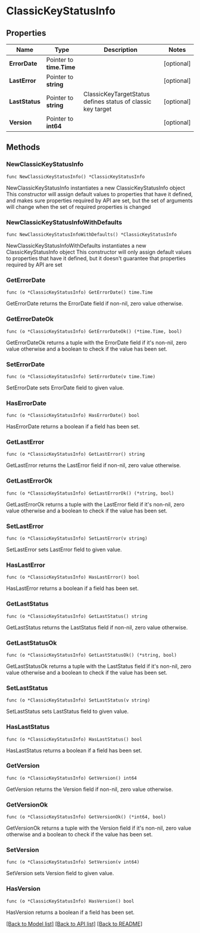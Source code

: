 # ClassicKeyStatusInfo

## Properties

Name | Type | Description | Notes
------------ | ------------- | ------------- | -------------
**ErrorDate** | Pointer to **time.Time** |  | [optional] 
**LastError** | Pointer to **string** |  | [optional] 
**LastStatus** | Pointer to **string** | ClassicKeyTargetStatus defines status of classic key target | [optional] 
**Version** | Pointer to **int64** |  | [optional] 

## Methods

### NewClassicKeyStatusInfo

`func NewClassicKeyStatusInfo() *ClassicKeyStatusInfo`

NewClassicKeyStatusInfo instantiates a new ClassicKeyStatusInfo object
This constructor will assign default values to properties that have it defined,
and makes sure properties required by API are set, but the set of arguments
will change when the set of required properties is changed

### NewClassicKeyStatusInfoWithDefaults

`func NewClassicKeyStatusInfoWithDefaults() *ClassicKeyStatusInfo`

NewClassicKeyStatusInfoWithDefaults instantiates a new ClassicKeyStatusInfo object
This constructor will only assign default values to properties that have it defined,
but it doesn't guarantee that properties required by API are set

### GetErrorDate

`func (o *ClassicKeyStatusInfo) GetErrorDate() time.Time`

GetErrorDate returns the ErrorDate field if non-nil, zero value otherwise.

### GetErrorDateOk

`func (o *ClassicKeyStatusInfo) GetErrorDateOk() (*time.Time, bool)`

GetErrorDateOk returns a tuple with the ErrorDate field if it's non-nil, zero value otherwise
and a boolean to check if the value has been set.

### SetErrorDate

`func (o *ClassicKeyStatusInfo) SetErrorDate(v time.Time)`

SetErrorDate sets ErrorDate field to given value.

### HasErrorDate

`func (o *ClassicKeyStatusInfo) HasErrorDate() bool`

HasErrorDate returns a boolean if a field has been set.

### GetLastError

`func (o *ClassicKeyStatusInfo) GetLastError() string`

GetLastError returns the LastError field if non-nil, zero value otherwise.

### GetLastErrorOk

`func (o *ClassicKeyStatusInfo) GetLastErrorOk() (*string, bool)`

GetLastErrorOk returns a tuple with the LastError field if it's non-nil, zero value otherwise
and a boolean to check if the value has been set.

### SetLastError

`func (o *ClassicKeyStatusInfo) SetLastError(v string)`

SetLastError sets LastError field to given value.

### HasLastError

`func (o *ClassicKeyStatusInfo) HasLastError() bool`

HasLastError returns a boolean if a field has been set.

### GetLastStatus

`func (o *ClassicKeyStatusInfo) GetLastStatus() string`

GetLastStatus returns the LastStatus field if non-nil, zero value otherwise.

### GetLastStatusOk

`func (o *ClassicKeyStatusInfo) GetLastStatusOk() (*string, bool)`

GetLastStatusOk returns a tuple with the LastStatus field if it's non-nil, zero value otherwise
and a boolean to check if the value has been set.

### SetLastStatus

`func (o *ClassicKeyStatusInfo) SetLastStatus(v string)`

SetLastStatus sets LastStatus field to given value.

### HasLastStatus

`func (o *ClassicKeyStatusInfo) HasLastStatus() bool`

HasLastStatus returns a boolean if a field has been set.

### GetVersion

`func (o *ClassicKeyStatusInfo) GetVersion() int64`

GetVersion returns the Version field if non-nil, zero value otherwise.

### GetVersionOk

`func (o *ClassicKeyStatusInfo) GetVersionOk() (*int64, bool)`

GetVersionOk returns a tuple with the Version field if it's non-nil, zero value otherwise
and a boolean to check if the value has been set.

### SetVersion

`func (o *ClassicKeyStatusInfo) SetVersion(v int64)`

SetVersion sets Version field to given value.

### HasVersion

`func (o *ClassicKeyStatusInfo) HasVersion() bool`

HasVersion returns a boolean if a field has been set.


[[Back to Model list]](../README.md#documentation-for-models) [[Back to API list]](../README.md#documentation-for-api-endpoints) [[Back to README]](../README.md)


